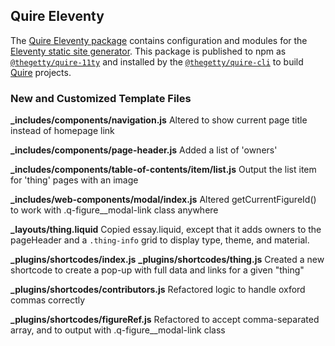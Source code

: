 ## Quire Eleventy

The [Quire Eleventy package](https://github.com/thegetty/quire/tree/main/packages/11ty) contains configuration and modules for the [Eleventy static site generator](https://11ty.dev). This package is published to npm as [`@thegetty/quire-11ty`](https://www.npmjs.com/package/@thegetty/quire-11ty) and installed by the [`@thegetty/quire-cli`](https://www.npmjs.com/package/@thegetty/quire-cli) to build [Quire](https://quire.getty.edu) projects.

### New and Customized Template Files

**_includes/components/navigation.js**
Altered to show current page title instead of homepage link

**_includes/components/page-header.js**
Added a list of 'owners'

**_includes/components/table-of-contents/item/list.js**
Output the list item for 'thing' pages with an image

**_includes/web-components/modal/index.js**
Altered getCurrentFigureId() to work with .q-figure__modal-link class anywhere

**_layouts/thing.liquid**
Copied essay.liquid, except that it adds owners to the pageHeader and a `.thing-info` grid to display type, theme, and material.

**_plugins/shortcodes/index.js**
**_plugins/shortcodes/thing.js**
Created a new shortcode to create a pop-up with full data and links for a given "thing"

**_plugins/shortcodes/contributors.js**
Refactored logic to handle oxford commas correctly

**_plugins/shortcodes/figureRef.js**
Refactored to accept comma-separated array, and to output with .q-figure__modal-link class